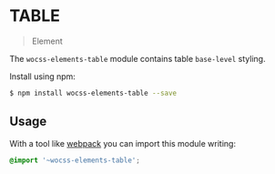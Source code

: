 # TABLE

> Element

The `wocss-elements-table` module contains table `base-level` styling.

Install using npm:

```sh
$ npm install wocss-elements-table --save
```

## Usage

With a tool like [webpack](https://webpack.github.io/) you can import this module writing:

```scss
@import '~wocss-elements-table';
```
